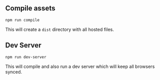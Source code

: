 ## Compile assets
```
npm run compile
```

This will create a ``dist`` directory with all hosted files.


## Dev Server
```
npm run dev-server
```

This will compile and also run a dev server which will keep all browsers synced.
